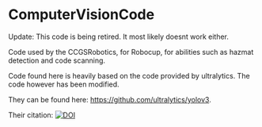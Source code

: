 # ComputerVisionCode

Update: This code is being retired. It most likely doesnt work either.

Code used by the CCGSRobotics, for Robocup, for abilities such as hazmat detection and code scanning.

Code found here is heavily based on the code provided by ultralytics. The code however has been modified.

They can be found here: https://github.com/ultralytics/yolov3.

Their citation:
[![DOI](https://zenodo.org/badge/DOI/10.5281/zenodo.2672652.svg)](https://doi.org/10.5281/zenodo.2672652)

